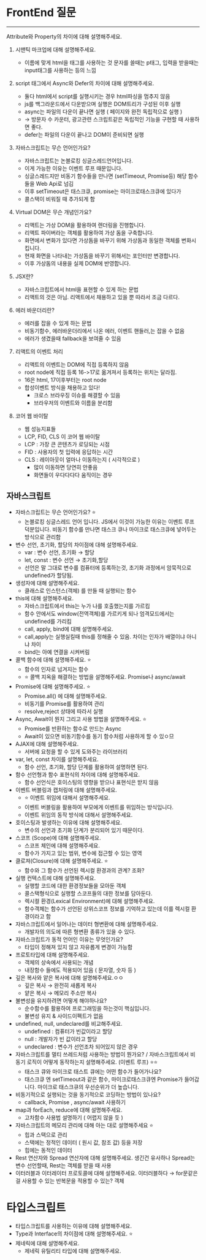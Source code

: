 # FrontEnd 질문

---

Attribute와 Property의 차이에 대해 설명해주세요.

1. 시맨틱 마크업에 대해 설명해주세요.
   - 이름에 맞게 html을 태그를 사용하는 것 문자를 쓸때는 p태그, 입력을 받을때는 input태그를 사용하는 등의 느낌
2. script 태그에서 Async와 Defer의 차이에 대해 설명해주세요.

   - 둘다 html에서 script를 실행시키는 경우 html파싱을 멈추지 않음
   - js를 백그라운드에서 다운받으며 실행은 DOM트리가 구성된 이후 실행
   - async는 파일의 다운이 끝나면 실행 ( 페이지와 완전 독립적으로 실행 )
   - → 방문자 수 카운터, 광고관련 스크립트같은 독립적인 기능을 구현할 때 사용하면 좋다.
   - defer는 파일의 다운이 끝나고 DOM이 준비되면 실행

3. 자바스크립트는 무슨 언어인가요?

   - 자바스크립트는 논블로킹 싱글스레드언어입니다.
   - 이게 가능한 이유는 이벤트 루프 때문입니다.
   - 싱글스레드지만 비동기 함수들을 만나면 (setTimeout, Promise등) 해당 함수들을 Web Api로 넘김
   - 이후 setTimeout은 태스크큐, promise는 마이크로태스크큐에 있다가
   - 콜스택이 비워질 때 추가되게 함

4. Virtual DOM은 무슨 개념인가요?
   - 리액트는 가상 DOM을 활용하여 렌더링을 진행합니다.
   - 리액트 파이버라는 객체를 활용하여 가상 돔을 구축합니다.
   - 화면에서 변화가 있다면 가상돔을 바꾸기 위해 가상돔과 동일한 객체를 변화시킵니다.
   - 현재 화면을 나타내는 가상돔을 바꾸기 위해서는 포인터만 변경합니다.
   - 이후 가상돔의 내용을 실제 DOM에 반영합니다.
5. JSX란?

   - 자바스크립트에서 html을 표현할 수 있게 하는 문법
   - 리액트의 것은 아님. 리액트에서 채용하고 있을 뿐 따라서 조금 다르다.

6. 에러 바운더리란?

   - 에러를 잡을 수 있게 하는 문법
   - 비동기함수, 에러바운더리에서 나온 에러, 이벤트 핸들러,는 잡을 수 없음
   - 에러가 생겼을때 fallback을 보여줄 수 있음

7. 리액트의 이벤트 처리

   - 리액트의 이벤트는 DOM에 직접 등록하지 않음
   - root node에 직접 등록 16->17로 옮겨져서 등록하는 위치는 달라짐.
   - 16은 html, 17이후부터는 root node
   - 합성이벤트 방식을 채용하고 있다!
     - 크로스 브라우징 이슈를 해결할 수 있음
     - 브라우저의 이벤트와 이름을 분리함

8. 코어 웹 바이탈
   - 웹 성능지표들
   - LCP, FID, CLS 이 코어 웹 바이탈
   - LCP : 가장 큰 콘텐츠가 로딩되는 시점
   - FID : 사용자의 첫 입력에 응답하는 시간
   - CLS : 레이아웃이 얼마나 이동하는지 ( 시각적으로 )
     - 많이 이동하면 당연히 안좋음
     - 화면들이 우다다다다 움직이는 경우

## 자바스크립트

- 자바스크립트는 무슨 언어인가요? ⭐
  - 논블로킹 싱글스레드 언어 입니다. JS에서 이것이 가능한 이유는 이벤트 루프 덕분입니다. 비동기 함수를 만나면 태스크 큐나 마이크로 태스크큐에 넣어두는 방식으로 관리함
- 변수 선언, 초기화, 할당의 차이점에 대해 설명해주세요.
  - var : 변수 선언, 초기화 → 할당
  - let, const : 변수 선언 → 초기화,할당
  - 선언은 말 그대로 변수를 컴퓨터에 등록하는것, 초기화 과정에서 암묵적으로 undefined가 할당됨.
- 생성자에 대해 설명해주세요.
  - 클래스로 인스턴스(객체) 를 만들 때 실행되는 함수
- this에 대해 설명해주세요.
  - 자바스크립트에서 this는 누가 나를 호출했는지를 가르킴
  - 함수 안에서도 window(전역객체)를 가르키게 되나 엄격모드에서는 undefined를 가리킴
  - call, apply, bind에 대해 설명해주세요.
  - call,apply는 실행실킬때 this를 정해줄 수 있음. 차이는 인자가 배열이냐 아니냐 차이
  - bind는 아예 연결을 시켜버림
- 콜백 함수에 대해 설명해주세요. ⭐
  - 함수의 인자로 넘겨지는 함수
  - ⭐ 콜백 지옥을 해결하는 방법을 설명해주세요. Promise나 async/await
- Promise에 대해 설명해주세요. ⭐
  - Promise.all() 에 대해 설명해주세요.
  - 비동기를 Promise를 활용하여 관리
  - resolve,reject 상태에 따라서 실행
- Async, Await이 뭔지 그리고 사용 방법을 설명해주세요. ⭐
  - Promise를 반환하는 함수로 만드는 Async
  - Await이 있으면 비동기함수를 동기 함수처럼 사용하게 할 수 있ㅇ므
- AJAX에 대해 설명해주세요.
  - 서버에 요청을 할 수 있게 도와주는 라이브러리
- var, let, const 차이를 설명해주세요.
  - 함수 선언, 초기화, 할당 단계를 활용하여 설명하면 된다.
- 함수 선언형과 함수 표현식의 차이에 대해 설명해주세요.
  - 함수 선언식은 호이스팅의 영향을 받으나 표현식은 받지 않음
- 이벤트 버블링과 캡처링에 대해 설명해주세요.
  - ⭐ 이벤트 위임에 대해서 설명해주세요.
  - 이벤트 버블링을 활용하여 부모에게 이벤트를 위임하는 방식입니다.
  - 이벤트 위임의 동작 방식에 대해서 설명해주세요.
- 호이스팅과 발생하는 이유에 대해 설명해주세요.
  - 변수의 선언과 초기화 단계가 분리되어 있기 때문이다.
- 스코프 (Scope)에 대해 설명해주세요.
  - 스코프 체인에 대해 설명해주세요.
  - 함수가 가지고 있는 범위, 변수에 접근할 수 있는 영역
- 클로져(Closure)에 대해 설명해주세요. ⭐
  - 함수와 그 함수가 선언된 렉시컬 환경과의 관계? 조화?
- 실행 컨텍스트에 대해 설명해주세요.
  - 실행할 코드에 대한 환경정보들을 모아둔 객체
  - 콜스택형식으로 실행할 스코프들의 대한 정보를 담아둔다.
  - 렉시컬 환경(Lexical Environment)에 대해 설명해주세요.
  - 함수객체는 함수가 선언된 상위스코프 정보를 기억하고 있는데 이를 렉시컬 환경이라고 함
- 자바스크립트에서 일어나는 데이터 형변환에 대해 설명해주세요.
  - 개발자의 의도에 따른 형변환 종류가 있을 수 있다.
- 자바스크립트가 동적 언어인 이유는 무엇인가요?
  - 타입이 정해져 있지 않고 자유롭게 변경이 가능함
- 프로토타입에 대해 설명해주세요.
  - 객체의 상속에서 사용되는 개념
  - 내장함수 들에도 적용되어 있음 ( 문자열, 숫자 등 )
- 깊은 복사와 얕은 복사에 대해 설명해주세요.ㅇㅇ
  - 깊은 복사 → 완전히 새롭게 복사
  - 얕은 복사 → 메모리 주소만 복사
- 불변성을 유지하려면 어떻게 해야하나요?
  - 순수함수를 활용하여 프로그래밍을 하는것이 핵심입니다.
  - 불변성 유지 & 사이드이펙트가 없음
- undefined, null, undeclared를 비교해주세요.
  - undefined : 컴퓨터가 빈값이라고 할당
  - null : 개발자가 빈 값이라고 할당
  - undeclared : 변수가 선언조차 되어있지 않은 경우
- 자바스크립트를 멀티 쓰레드처럼 사용하는 방법이 뭔가요? / 자바스크립트에서 비동기 로직이 어떻게 동작하는지 설명해주세요. (이벤트 루프) ⭐⭐
  - 태스크 큐와 마이크로 태스트 큐에는 어떤 함수가 들어가나요?
  - 태스크큐 엔 setTimeout과 같은 함수, 마이크로태스크큐엔 Promise가 들어갑니다. 마이크로 태스크큐의 우선순위가 더 높습니다.
- 비동기적으로 실행되는 것을 동기적으로 코딩하는 방법이 있나요?
  - callback, Promise , async/await 사용하기
- map과 forEach, reduce에 대해 설명해주세요.
  - 고차함수 사용법 설명하기 ( 어렵지 않을 듯 )
- 자바스크립트의 메모리 관리에 대해 아는 대로 설명해주세요 ⭐
  - 힙과 스택으로 관리
  - 스택에는 정적인 데이터 ( 원시 값, 참조 값) 등을 저장
  - 힙에는 동적인 데이터
- Rest 연산자와 Spread 연산자에 대해 설명해주세요.
  생긴건 유사하나 Spread는 변수 선언할때, Rest는 객체를 받을 때 사용
- 이터러블과 이터레이터 프로토콜에 대해 설명해주세요.
  이터러블하다 → for문같은걸 사용할 수 있는 반복문을 적용할 수 있는? 객체

# 타입스크립트

- 타입스크립트를 사용하는 이유에 대해 설명해주세요.
- Type과 Interface의 차이점에 대해 설명해주세요. ⭐
- 제네릭에 대해 설명해주세요.
  - 제네릭 유틸리티 타입에 대해 설명해주세요.
